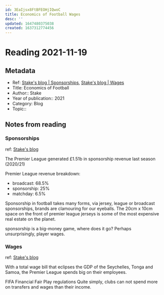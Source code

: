 ```yaml
---
id: 3EaIjsx8FtBFEOHjIQwoC
title: Economics of Football Wages
desc: ''
updated: 1647480375038
created: 1637312774456
---
```

# Reading 2021-11-19

## Metadata

- Ref: [Stake's blog | Sponsorships](https://hellostake.com/au/blog/stake-updates/economics-of-football-1), [Stake's blog | Wages](https://hellostake.com/au/blog/stake-updates/economics-of-football-wages)
- Title: Economics of Football
- Author:: Stake
- Year of publication:: 2021
- Category: Blog
- Topic:: 

## Notes from reading

### Sponsorships
ref: [Stake's blog](https://hellostake.com/au/blog/stake-updates/economics-of-football-1)

The Premier League generated £1.51b in sponsorship revenue last season (2020/21)

Premier League revenue breakdown:
- broadcast: 68.5%
- sponsorship: 25%
- matchday: 6.5%

Sponsorship in football takes many forms, via jersey, league or broadcast sponsorships, brands are clamouring for our eyeballs. The 20cm x 10cm space on the front of premier league jerseys is some of the most expensive real estate on the planet.

sponsorship is a big-money game, where does it go? Perhaps unsurprisingly, player wages. 

### Wages
ref: [Stake's blog](https://hellostake.com/au/blog/stake-updates/economics-of-football-wages)

With a total wage bill that eclipses the GDP of the Seychelles, Tonga and Samoa, the Premier League spends big on their employees.

FIFA Financial Fair Play regulations
Quite simply, clubs can not spend more on transfers and wages than their income.
